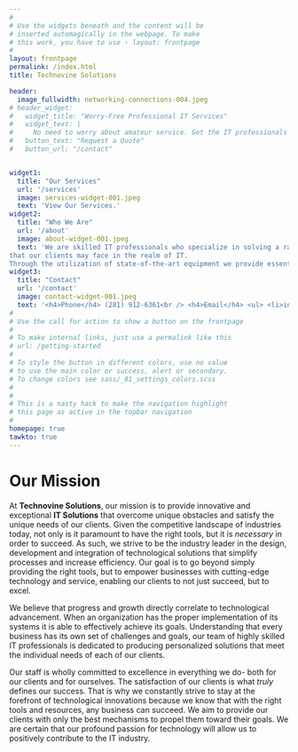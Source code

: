 ```yaml
---
#
# Use the widgets beneath and the content will be
# inserted automagically in the webpage. To make
# this work, you have to use › layout: frontpage
#
layout: frontpage
permalink: /index.html
title: Technovine Solutions

header:
  image_fullwidth: networking-connections-004.jpeg
# header_widget:
#   widget_title: "Worry-Free Professional IT Services"
#   widget_text: |
#     No need to worry about amateur service. Get the IT professionals your business needs.
#   button_text: "Request a Quote"
#   button_url: "/contact"


widget1:
  title: "Our Services"
  url: '/services'
  image: services-widget-001.jpeg
  text: 'View Our Services.'
widget2:
  title: "Who We Are"
  url: '/about'
  image: about-widget-001.jpeg
  text: 'We are skilled IT professionals who specialize in solving a range of problems 
that our clients may face in the realm of IT.
Through the utilization of state-of-the-art equipment we provide essential hands-on support that allows businesses the ablity to effectively operate and maintain the crucial systems that keep them afloat.'
widget3:
  title: "Contact"
  url: '/contact'
  image: contact-widget-001.jpeg
  text: '<h4>Phone</h4> (281) 912-6361<br /> <h4>Email</h4> <ul> <li>info@technvsolutions.com</li> <li>service@technvsolutions.com</li> <li>repairs@technvsolutions.com</li> </ul>' # takes HTML input
#
# Use the call for action to show a button on the frontpage
#
# To make internal links, just use a permalink like this
# url: /getting-started
#
# To style the button in different colors, use no value
# to use the main color or success, alert or secondary.
# To change colors see sass/_01_settings_colors.scss
#
#
# This is a nasty hack to make the navigation highlight
# this page as active in the topbar navigation
#
homepage: true
tawkto: true
---
```


# Our Mission

At __Technovine Solutions__, our mission is to provide innovative and exceptional __IT Solutions__ that overcome unique obstacles and satisfy the unique needs of our clients. Given the competitive landscape of industries today, not only is it paramount to have the right tools, but it is *necessary* in order to succeed. As such, we strive to be the industry leader in the design, development and integration of technological solutions that simplify processes and increase efficiency. Our goal is to go beyond simply providing the right tools, but to empower businesses with cutting-edge technology and service, enabling our clients to not just succeed, but to excel.

We believe that progress and growth directly correlate to technological advancement. When an organization has the proper implementation of its systems it is able to effectively achieve its goals. Understanding that every business has its own set of challenges and goals, our team of highly skilled IT professionals is dedicated to producing personalized solutions that meet the individual needs of each of our clients. 

Our staff is wholly committed to excellence in everything we do- both for our clients and for ourselves. The satisfaction of our clients is what *truly* defines our success. That is why we constantly strive to stay at the forefront of technological innovations because we know that with the right tools and resources, any business can succeed. We aim to provide our clients with only the best mechanisms to propel them toward their goals. We are certain that our profound passion for technology will allow us to positively contribute to the IT industry.
